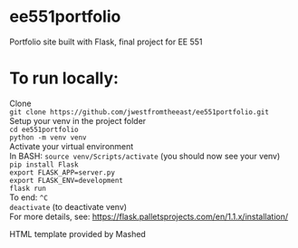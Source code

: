 # ee551portfolio
Portfolio site built with Flask, final project for EE 551  
# To run locally:  
Clone  
`git clone https://github.com/jwestfromtheeast/ee551portfolio.git`  
Setup your venv in the project folder  
`cd ee551portfolio`  
`python -m venv venv`  
Activate your virtual environment  
In BASH: `source venv/Scripts/activate` (you should now see your venv)  
`pip install Flask`  
`export FLASK_APP=server.py`  
`export FLASK_ENV=development`  
`flask run`  
To end: `^C`  
``deactivate`` (to deactivate venv)  
For more details, see: https://flask.palletsprojects.com/en/1.1.x/installation/  
  
HTML template provided by Mashed  
